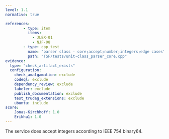 ```yaml
---
level: 1.1
normative: true

references:
        - type: item
          items:
            - JLEX-01
            - NJF-08
        - type: cpp_test
          name: "parser class - core;accept;number;integers;edge cases"
          path: "TSF/tests/unit-class_parser_core.cpp"
evidence:
  type: "check_artifact_exists"
  configuration:
    check_amalgamation: exclude
    codeql: exclude
    dependency_review: exclude
    labeler: exclude
    publish_documentation: exclude
    test_trudag_extensions: exclude
    ubuntu: include
score:
    Jonas-Kirchhoff: 1.0
    Erikhu1: 1.0
---
```


The service does accept integers according to IEEE 754 binary64.
